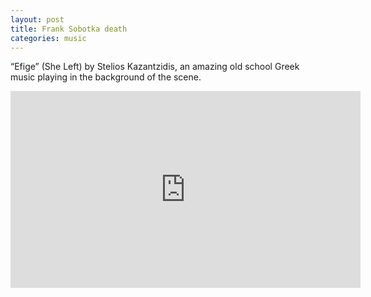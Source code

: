 ```yaml
---
layout: post
title: Frank Sobotka death
categories: music
---
```


“Efige” (She Left) by Stelios Kazantzidis, an amazing old school Greek music playing in the background of the scene.

<div class="youtube-embed-container">
	<iframe width="560" height="315" src="https://www.youtube.com/embed/JBfxY8auhhI" title="YouTube video player" frameborder="0" allow="accelerometer; autoplay; clipboard-write; encrypted-media; gyroscope; picture-in-picture" allowfullscreen></iframe>
</div>